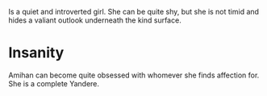 Is a quiet and introverted girl. She can be quite shy, but she is not timid and hides a valiant outlook underneath the kind surface.

# Insanity
Amihan can become quite obsessed with whomever she finds affection for. She is a complete Yandere.